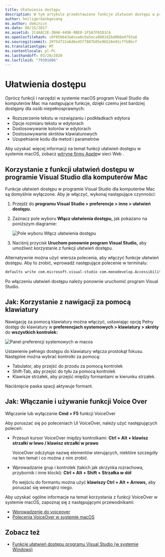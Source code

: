 ```yaml
---
title: Ułatwienia dostępu
description: W tym artykule przedstawiono funkcje ułatwień dostępu w programie Visual Studio dla komputerów Mac i jak można je włączyć.
author: heiligerdankgesang
ms.author: dominicn
ms.date: 08/15/2017
ms.assetid: 2C4AAC2E-3B4A-4496-8BE0-1F5A7F81D1CA
ms.openlocfilehash: c0f056643a8cea0c9a5eca9801d2bd008e0793a8
ms.sourcegitcommit: 2975d722a6d6e45f7887b05e9b526e91cffb0bcf
ms.translationtype: MT
ms.contentlocale: pl-PL
ms.lasthandoff: 03/20/2020
ms.locfileid: "79301686"
---
```

# <a name="accessibility"></a>Ułatwienia dostępu

Oprócz funkcji i narzędzi w systemie macOS program Visual Studio dla komputerów Mac ma następujące funkcje, dzięki czemu jest bardziej dostępny dla osób niepełnosprawnych:

- Rozszerzenie tekstu w rozwiązaniu i podkładkach edytora
- Opcje rozmiaru tekstu w edytorach
- Dostosowywanie kolorów w edytorach
- Dostosowywanie skrótów klawiaturowych
- Uzupełnianie kodu dla metod i parametrów

Aby uzyskać więcej informacji na temat funkcji ułatwień dostępu w systemie macOS, zobacz [witrynę firmy Apple](https://www.apple.com/accessibility/mac/)w sieci Web .

## <a name="using-accessibility-features-in-visual-studio-for-mac"></a>Korzystanie z funkcji ułatwień dostępu w programie Visual Studio dla komputerów Mac

Funkcje ułatwień dostępu w programie Visual Studio dla komputerów Mac są domyślnie wyłączone. Aby je włączyć, wykonaj następujące czynności:

1. Przejdź do **programu Visual Studio > preferencje > inne > ułatwień dostępu**.

2. Zaznacz pole wyboru **Włącz ułatwienia dostępu,** jak pokazano na poniższym diagramie:

    ![Pole wyboru Włącz ułatwienia dostępu](media/accessibility-image1.png)

3. Naciśnij przycisk **Uruchom ponownie program Visual Studio,** aby umożliwić korzystanie z funkcji ułatwień dostępu.

Alternatywnie można użyć wiersza polecenia, aby włączyć funkcje ułatwień dostępu. Aby to zrobić, wprowadź następujące polecenie w terminalu:

```bash
defaults write com.microsoft.visual-studio com.monodevelop.AccessibilityEnabled 1
```

Po włączeniu ułatwień dostępu należy ponownie uruchomić program Visual Studio.

## <a name="how-to-use-keyboard-navigation"></a>Jak: Korzystanie z nawigacji za pomocą klawiatury

Nawigację za pomocą klawiatury można włączyć, ustawiając opcję Pełny dostęp do klawiatury w **preferencjach systemowych > klawiatury > skróty** do **wszystkich kontrolek:**

![Panel preferencji systemowych w macos](media/accessibility-image2.png)

Ustawienie pełnego dostępu do klawiatury włącza prostokąt fokusu. Następnie można wybrać kontrolki za pomocą:

- Tabulator, aby przejść do przodu za pomocą kontrolek
- Shift-Tab, aby przejść do tyłu za pomocą kontrolek
- Klawisze strzałek, aby przejść między formantami w kierunku strzałek.

Naciśnięcie paska spacji aktywuje formant.

## <a name="how-to-enable-and-use-voice-over"></a>Jak: Włączanie i używanie funkcji Voice Over

Włączanie lub wyłączanie **Cmd + F5** funkcji VoiceOver

Aby poruszać się po poleceniach UI VoiceOver, należy użyć następujących poleceń:

- Przesuń kursor VoiceOver między kontrolkami: **Ctrl + Alt + klawisz strzałki w lewo / klawisz strzałki w prawo**

   VoiceOver odczytuje nazwę elementów sterujących, niektóre szczegóły na ten temat i co można z nim zrobić.

- Wprowadzanie grup i kontrolek (takich jak skrzynka rozrachowa, przybornik i inne klocki): **Ctrl + Alt + Shift + Strzałka w dół**

   Po wejściu do formantu można użyć **klawiszy Ctrl + Alt + Arrows,** aby poruszać się wewnątrz niego.

Aby uzyskać ogólne informacje na temat korzystania z funkcji VoiceOver w systemie macOS, zapoznaj się z następującymi przewodnikami:

- [Wprowadzenie do voiceover](https://help.apple.com/voiceover/info/guide/10.12/)
- [Polecenia VoiceOver w systemie macOS](https://lab.dotjay.com/notes/voiceover-commands/)

## <a name="see-also"></a>Zobacz też

- [Funkcje ułatwień dostępu programu Visual Studio (w systemie Windows)](/visualstudio/ide/reference/accessibility-features-of-visual-studio)